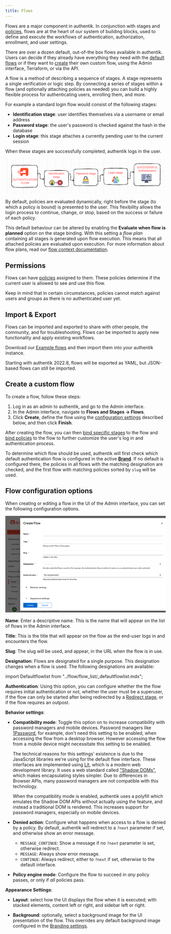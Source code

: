 ```yaml
---
title: Flows
---
```


Flows are a major component in authentik. In conjunction with stages and [policies](../../../customize/policies/index.md), flows are at the heart of our system of building blocks, used to define and execute the workflows of authentication, authorization, enrollment, and user settings.

There are over a dozen default, out-of-the box flows available in authentik. Users can decide if they already have everything they need with the [default flows](../flow/examples/default_flows.md) or if they want to [create](#create-a-custom-flow) their own custom flow, using the Admin interface, Terraform, or via the API.

A flow is a method of describing a sequence of stages. A stage represents a single verification or logic step. By connecting a series of stages within a flow (and optionally attaching policies as needed) you can build a highly flexible process for authenticating users, enrolling them, and more.

For example a standard login flow would consist of the following stages:

- **Identification stage**: user identifies themselves via a username or email address
- **Password stage**: the user's password is checked against the hash in the database
- **Login stage**: this stage attaches a currently pending user to the current session

When these stages are successfully completed, authentik logs in the user.

![](./simple_stages.png)

By default, policies are evaluated dynamically, right before the stage (to which a policy is bound) is presented to the user. This flexibility allows the login process to continue, change, or stop, based on the success or failure of each policy.

This default behaviour can be altered by enabling the **Evaluate when flow is planned** option on the stage binding. With this setting a _flow plan_ containing all stages is generated upon flow execution. This means that all attached policies are evaluated upon execution. For more information about flow plans, read our [flow context documentation](./context/index.mdx).

## Permissions

Flows can have [policies](../stages/index.md) assigned to them. These policies determine if the current user is allowed to see and use this flow.

Keep in mind that in certain circumstances, policies cannot match against users and groups as there is no authenticated user yet.

## Import & Export

Flows can be imported and exported to share with other people, the community, and for troubleshooting. Flows can be imported to apply new functionality and apply existing workflows.

Download our [Example flows](./examples/flows.md) and then import them into your authentik instance.

Starting with authentik 2022.8, flows will be exported as YAML, but JSON-based flows can still be imported.

## Create a custom flow

To create a flow, follow these steps:

1. Log in as an admin to authentik, and go to the Admin interface.
2. In the Admin interface, navigate to **Flows and Stages -> Flows**.
3. Click **Create**, define the flow using the [configuration settings](#flow-configuration-options) described below, and then click **Finish**.

After creating the flow, you can then [bind specific stages](../stages/index.md#bind-a-stage-to-a-flow) to the flow and [bind policies](../../../customize/policies/working_with_policies.md) to the flow to further customize the user's log in and authentication process.

To determine which flow should be used, authentik will first check which default authentication flow is configured in the active [**Brand**](../../../sys-mgmt/brands.md). If no default is configured there, the policies in all flows with the matching designation are checked, and the first flow with matching policies sorted by `slug` will be used.

## Flow configuration options

When creating or editing a flow in the UI of the Admin interface, you can set the following configuration options.

![](./create-flow.png)

**Name**: Enter a descriptive name. This is the name that will appear on the list of flows in the Admin interface.

**Title**: This is the title that will appear on the flow as the end-user logs in and encounters the flow.

**Slug**: The slug will be used, and appear, in the URL when the flow is in use.

**Designation**: Flows are designated for a single purpose. This designation changes when a flow is used. The following designations are available:

import Defaultflowlist from "../flow/flow_list/\_defaultflowlist.mdx";

<Defaultflowlist />

**Authentication**: Using this option, you can configure whether the the flow requires initial authentication or not, whether the user must be a superuser, if the flow can only be started after being redirected by a [Redirect stage](../stages/redirect/index.md), or if the flow requires an outpost.

**Behavior settings**:

- **Compatibility mode**: Toggle this option on to increase compatibility with password managers and mobile devices. Password managers like [1Password](https://1password.com/), for example, don't need this setting to be enabled, when accessing the flow from a desktop browser. However accessing the flow from a mobile device might necessitate this setting to be enabled.

    The technical reasons for this settings' existence is due to the JavaScript libraries we're using for the default flow interface. These interfaces are implemented using [Lit](https://lit.dev/), which is a modern web development library. It uses a web standard called ["Shadow DOMs"](https://developer.mozilla.org/en-US/docs/Web/API/Web_components/Using_shadow_DOM), which makes encapsulating styles simpler. Due to differences in Browser APIs, many password managers are not compatible with this technology.

    When the compatibility mode is enabled, authentik uses a polyfill which emulates the Shadow DOM APIs without actually using the feature, and instead a traditional DOM is rendered. This increases support for password managers, especially on mobile devices.

- **Denied action**: Configure what happens when access to a flow is denied by a policy. By default, authentik will redirect to a `?next` parameter if set, and otherwise show an error message.

    - `MESSAGE_CONTINUE`: Show a message if no `?next` parameter is set, otherwise redirect.
    - `MESSAGE`: Always show error message.
    - `CONTINUE`: Always redirect, either to `?next` if set, otherwise to the default interface.

- **Policy engine mode**: Configure the flow to succeed in _any_ policy passes, or only if _all_ policies pass.

**Appearance Settings**:

- **Layout**: select how the UI displays the flow when it is executed; with stacked elements, content left or right, and sidebar left or right.

- **Background**: optionally, select a background image for the UI presentation of the flow. This overrides any default background image configured in the [Branding settings](../../../sys-mgmt/brands.md#branding-settings).
